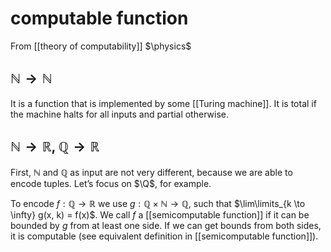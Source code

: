 # computable function
From [[theory of computability]]
$\physics$
## $\mathbb{N} \to \mathbb{N}$
It is a function that is implemented by some [[Turing machine]]. It is total if the machine halts for all inputs and partial otherwise.

## $\mathbb{N} \to \mathbb{R}$, $\mathbb{Q} \to \mathbb{R}$
First, $\mathbb{N}$ and $\mathbb{Q}$ as input are not very different, because we are able to encode tuples. Let’s focus on $\Q$, for example.

To encode $f: \mathbb{Q} \to \mathbb{R}$ we use $g: \mathbb{Q} \times \mathbb{N} \to \mathbb{Q}$, such that $\lim\limits_{k \to \infty} g(x, k) = f(x)$. 
We call $f$ a [[semicomputable function]] if it can be bounded by $g$ from at least one side. If we can get bounds from both sides, it is computable (see equivalent definition in [[semicomputable function]]).